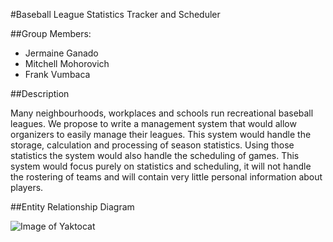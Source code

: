 #Baseball League Statistics Tracker and Scheduler

##Group Members:
- Jermaine Ganado
- Mitchell Mohorovich  
- Frank Vumbaca     

##Description

Many neighbourhoods, workplaces and schools run recreational baseball leagues. We propose to write a management system that would allow organizers to easily manage their leagues. This system would handle the storage, calculation and processing of season statistics. Using those statistics the system would also handle the scheduling of games. This system would focus purely on statistics and scheduling, it will not handle the rostering of teams and will contain very little personal information about players.

##Entity Relationship Diagram

![Image of Yaktocat](/a2/er-v1.png)
